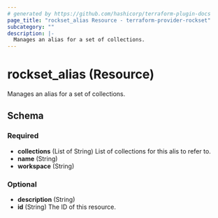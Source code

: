 ```yaml
---
# generated by https://github.com/hashicorp/terraform-plugin-docs
page_title: "rockset_alias Resource - terraform-provider-rockset"
subcategory: ""
description: |-
  Manages an alias for a set of collections.
---
```


# rockset_alias (Resource)

Manages an alias for a set of collections.



<!-- schema generated by tfplugindocs -->
## Schema

### Required

- **collections** (List of String) List of collections for this alis to refer to.
- **name** (String)
- **workspace** (String)

### Optional

- **description** (String)
- **id** (String) The ID of this resource.


